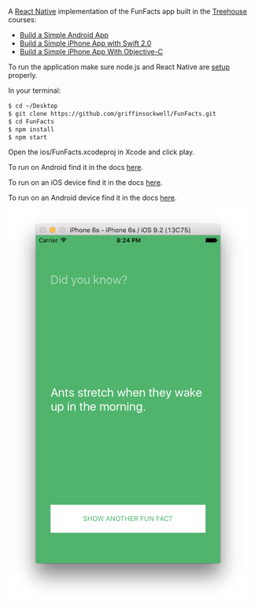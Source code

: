 A [React Native](https://facebook.github.io/react-native/) implementation of the FunFacts app built in the [Treehouse](https://teamtreehouse.com/) courses:
- [Build a Simple Android App](https://teamtreehouse.com/library/build-a-simple-android-app-2)
- [Build a Simple iPhone App with Swift 2.0](https://teamtreehouse.com/library/build-a-simple-iphone-app-with-swift-20)
- [Build a Simple iPhone App With Objective-C](https://teamtreehouse.com/library/build-a-simple-iphone-app-with-objectivec)

To run the application make sure node.js and React Native are [setup](https://facebook.github.io/react-native/docs/getting-started.html#content) properly.

In your terminal:

```
$ cd ~/Desktop
$ git clone https://github.com/griffinsockwell/FunFacts.git
$ cd FunFacts
$ npm install
$ npm start
```

Open the ios/FunFacts.xcodeproj in Xcode and click play.

To run on Android find it in the docs [here](https://facebook.github.io/react-native/docs/android-setup.html#content).

To run on an iOS device find it in the docs [here](https://facebook.github.io/react-native/docs/running-on-device-ios.html#content).

To run on an Android device find it in the docs [here](https://facebook.github.io/react-native/docs/running-on-device-android.html#content).

![screenshot](screenshot.png)
